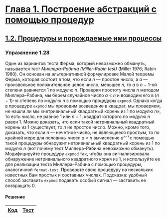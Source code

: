 # [Глава 1. Построение абстракций с помощью процедур](index.md#Глава-1-Построение-абстракций-с-помощью-процедур)
## [1.2. Процедуры и порождаемые ими процессы](index.md#12-Процедуры-и-порождаемые-ими-процессы)

### Упражнение 1.28
Один из вариантов теста Ферма, который невозможно обмануть, называется _тест
Миллера–Рабина (Miller-Rabin test)_ (Miller 1976; Rabin 1980). Он основан на
альтернативной формулировке Малой теоремы Ферма, которая состоит в том, что если
_n_ — простое число, а _a_ — произвольное положительное целое число, меньшее _n_,
то _a_ в _n_ − 1-ой степени равняется 1 по модулю _n_. Проверяя простоту числа
_n_ методом Миллера–Рабина, мы берем случайное число _a_ < _n_ и возводим его в
(_n_ − 1)-ю степень по модулю _n_ с помощью процедуры `expmod`. Однако когда в
процедуре `expmod` мы проводим возведение в квадрат, мы проверяем, не нашли ли
мы «нетривиальный квадратный корень из 1 по модулю _n_», то есть число, не
равное 1 или _n_ − 1, квадрат которого по модулю _n_ равен 1. Можно доказать,
что если такой нетривиальный квадратный корень из 1 существует, то _n_ не
простое число. Можно, кроме того, доказать, что если _n_ — нечетное число, не
являющееся простым, то по крайней мере для половины чисел _a_ < _n_ вычисление
_aⁿ⁻¹_ с помощью такой процедуры обнаружит нетривиальный квадратный корень из 1
по модулю _n_ (вот почему тест Миллера–Рабина невозможно обмануть).
Модифицируйте процедуру `expmod` так, чтобы она сигнализировала обнаружение
нетривиального квадратного корня из 1, и используйте ее для реализации теста
Миллера–Рабина с помощью процедуры, аналогичной `fermat-test`. Проверьте свою
процедуру на нескольких известных Вам простых и составных числах. Подсказка:
удобный способ заставить `expmod` подавать особый сигнал — заставить ее
возвращать 0.

#### Решение
[Код](../../src/chapter01/exercise_1_28.rkt) | [Тест](../../test/chapter01/test_exercise_1_28.rkt)
--- | ---
